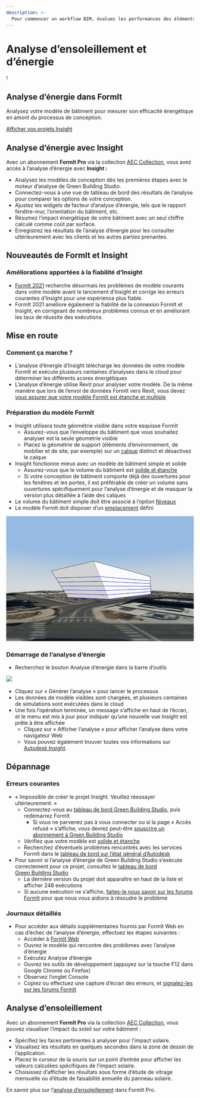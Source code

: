 ```yaml
---
description: >-
  Pour commencer un workflow BIM, évaluez les performances des éléments dès le début du processus de conception.
---
```


# Analyse d’ensoleillement et d’énergie

\![](<../.gitbook/assets/20220317 Solar Analysis.png>)

## Analyse d’énergie dans FormIt

Analysez votre modèle de bâtiment pour mesurer son efficacité énergétique en amont du processus de conception.

[Afficher vos projets Insight](https://gbs.autodesk.com/OneEnergy/Insight)

## Analyse d’énergie avec Insight

Avec un abonnement **FormIt Pro** via la collection [AEC Collection](https://www.autodesk.com/collections/architecture-engineering-construction/overview), vous avez accès à l’analyse d’énergie avec **Insight :**

* Analysez les modèles de conception dès les premières étapes avec le moteur d’analyse de Green Building Studio.
* Connectez-vous à une vue de tableau de bord des résultats de l’analyse pour comparer les options de votre conception.
* Ajustez les widgets de facteur d’analyse d’énergie, tels que le rapport fenêtre-mur, l’orientation du bâtiment, etc.
* Résumez l’impact énergétique de votre bâtiment avec un seul chiffre calculé comme coût par surface.
* Enregistrez les résultats de l’analyse d’énergie pour les consulter ultérieurement avec les clients et les autres parties prenantes.

## Nouveautés de FormIt et Insight<a href="#insight-what-s-new" id="insight-what-s-new"></a>

### **Améliorations apportées à la fiabilité d’Insight** <a href="#improvements-to-insight-reliability" id="improvements-to-insight-reliability"></a>

* [FormIt 2021](https://formit.autodesk.com/blog/post/introducing-formit-2021) recherche désormais les problèmes de modèle courants dans votre modèle avant le lancement d’Insight et corrige les erreurs courantes d’Insight pour une expérience plus fiable.
* FormIt 2021 améliore également la fiabilité de la connexion FormIt et Insight, en corrigeant de nombreux problèmes connus et en améliorant les taux de réussite des exécutions.

## Mise en route <a href="#insight-getting-started" id="insight-getting-started"></a>

### **Comment ça marche ?** <a href="#how-it-works" id="how-it-works"></a>

* L’analyse d’énergie d’Insight télécharge les données de votre modèle FormIt et exécute plusieurs centaines d’analyses dans le cloud pour déterminer les différents scores énergétiques
* L’analyse d’énergie utilise Revit pour analyser votre modèle. De la même manière que lors de l’envoi de données FormIt vers Revit, vous devez [vous assurer que votre modèle FormIt est étanche et multiple](https://formit.autodesk.com/blog/post/repairing-solid-models)

### **Préparation du modèle FormIt** <a href="#preparing-your-formit-model" id="preparing-your-formit-model"></a>

* Insight utilisera toute géométrie visible dans votre esquisse FormIt
  * Assurez-vous que l’enveloppe du bâtiment que vous souhaitez analyser est la seule géométrie visible
  * Placez la géométrie de support (éléments d’environnement, de mobilier et de site, par exemple) sur un [calque](../tool-library/layers.md) distinct et désactivez le calque
* Insight fonctionne mieux avec un modèle de bâtiment simple et solide
  * Assurez-vous que le volume du bâtiment est [solide et étanche](https://formit.autodesk.com/blog/post/repairing-solid-models)
  * Si votre conception de bâtiment comporte déjà des ouvertures pour les fenêtres et les portes, il est préférable de créer un volume sans ouvertures spécifiquement pour l’analyse d’énergie et de masquer la version plus détaillée à l’aide des calques
* Le volume du bâtiment simple doit être associé à l’option [Niveaux](../tool-library/levels-and-area.md)
* Le modèle FormIt doit disposer d’un [emplacement](../tool-library/setting-location.md) défini

![](../.gitbook/assets/insight.png)

### **Démarrage de l’analyse d’énergie** <a href="#starting-energy-analysis" id="starting-energy-analysis"></a>

* Recherchez le bouton Analyse d’énergie dans la barre d’outils

![](../.gitbook/assets/generate\_insight.png)

* Cliquez sur « Générer l’analyse » pour lancer le processus
* Les données de modèle visibles sont chargées, et plusieurs centaines de simulations sont exécutées dans le cloud
* Une fois l’opération terminée, un message s’affiche en haut de l’écran, et le menu est mis à jour pour indiquer qu’une nouvelle vue Insight est prête à être affichée
  * Cliquez sur « Afficher l’analyse » pour afficher l’analyse dans votre navigateur Web
  * Vous pouvez également trouver toutes vos informations sur [Autodesk Insight](https://gbs.autodesk.com/OneEnergy/Insight).

## Dépannage <a href="#insight-troubleshooting" id="insight-troubleshooting"></a>

### **Erreurs courantes** <a href="#common-errors" id="common-errors"></a>

* « Impossible de créer le projet Insight. Veuillez réessayer ultérieurement. »
  * Connectez-vous au [tableau de bord Green Building Studio](https://gbs.autodesk.com/GBS/Project), puis redémarrez FormIt
    * Si vous ne parvenez pas à vous connecter ou si la page « Accès refusé » s’affiche, vous devrez peut-être [souscrire un abonnement à Green Building Studio](https://knowledge.autodesk.com/search-result/caas/CloudHelp/cloudhelp/ENU/BPA-Help/files/GUID-7FCFF904-F943-4020-BF7F-53AA7148673D-htm.html)
  * Vérifiez que votre modèle est [solide et étanche](https://formit.autodesk.com/blog/post/repairing-solid-models)
  * Recherchez d’éventuels problèmes rencontrés avec les services FormIt dans le [tableau de bord sur l’état général d’Autodesk](https://health.autodesk.com/)
* Pour savoir si l’analyse d’énergie de Green Building Studio s’exécute correctement pour ce projet, consultez le [tableau de bord Green Building Studio](https://gbs.autodesk.com/GBS/Project)
  * La dernière version du projet doit apparaître en haut de la liste et afficher 248 exécutions
  * Si aucune exécution ne s’affiche, [faites-le nous savoir sur les forums FormIt](https://forums.autodesk.com/t5/formit-forum/bd-p/142) pour que nous vous aidions à résoudre le problème

### **Journaux détaillés** <a href="#detailed-logs" id="detailed-logs"></a>

* Pour accéder aux détails supplémentaires fournis par FormIt Web en cas d’échec de l’analyse d’énergie, effectuez les étapes suivantes :
  * Accéder à [FormIt Web](https://formit.autodesk.com/app)
  * Ouvrez le modèle qui rencontre des problèmes avec l’analyse d’énergie
  * Exécutez Analyse d’énergie
  * Ouvrez les outils de développement (appuyez sur la touche F12 dans Google Chrome ou Firefox)
  * Observez l’onglet Console
  * Copiez ou effectuez une capture d’écran des erreurs, et [signalez-les sur les forums FormIt](https://forums.autodesk.com/t5/formit-forum/bd-p/142)

## Analyse d’ensoleillement

Avec un abonnement **FormIt Pro** via la collection [AEC Collection](https://www.autodesk.com/collections/architecture-engineering-construction/overview), vous pouvez visualiser l’impact du soleil sur votre bâtiment :

* Spécifiez les faces pertinentes à analyser pour l’impact solaire.
* Visualisez les résultats en quelques secondes dans la zone de dessin de l’application.
* Placez le curseur de la souris sur un point d’entrée pour afficher les valeurs calculées spécifiques de l’impact solaire.
* Choisissez d’afficher les résultats sous forme d’étude de vitrage mensuelle ou d’étude de faisabilité annuelle du panneau solaire.

En savoir plus sur l’[analyse d’ensoleillement](../tool-library/solar-analysis.md) dans FormIt Pro.

